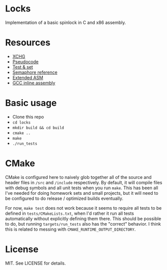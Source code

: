 # Locks

Implementation of a basic spinlock in C and x86 assembly.

# Resources

 * [XCHG](http://x86.renejeschke.de/html/file_module_x86_id_328.html)
 * [Pseudocode](http://stackoverflow.com/questions/22424209/tsl-instruction-reference)
 * [Test & set](https://en.wikipedia.org/wiki/Test-and-set)
 * [Semaphore reference](https://en.wikipedia.org/wiki/Semaphore_(programming))
 * [Extended ASM](https://gcc.gnu.org/onlinedocs/gcc/Extended-Asm.html#Clobbers)
 * [GCC inline assembly](http://www.ibiblio.org/gferg/ldp/GCC-Inline-Assembly-HOWTO.html#s5)


Basic usage
====
 * Clone this repo
 * `cd locks`
 * `mkdir build && cd build`
 * `cmake ..`
 * `make`
 * `./run_tests`

CMake
====

CMake is configured here to naively glob together all of the source and header files in `/src` and `/include` respectively. By default, it will compile files with debug symbols and all unit tests when you run `make`. This has been all I've needed for doing homework sets and small projects, but it will need to be configured to do release / optimized builds eventually.

For now, `make test` does not work because it seems to require all tests to be defined in `tests/CMakeLists.txt`, when I'd rather it run all tests automatically without explicitly defining them there. This should be possible to do, but running `targets/run_tests` also has the "correct" behavior. I think this is related to messing with `CMAKE_RUNTIME_OUTPUT_DIRECTORY`. 


License
====

MIT. See LICENSE for details.
